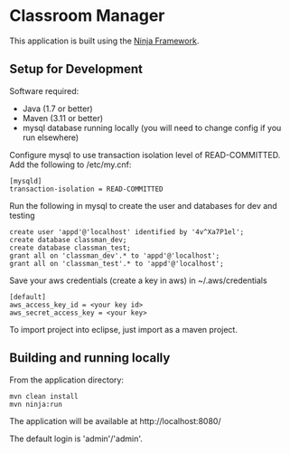 Classroom Manager
=================

This application is built using the [Ninja Framework](http://www.ninjaframework.org/).

Setup for Development
---------------------

Software required:
- Java (1.7 or better)
- Maven (3.11 or better)
- mysql database running locally (you will need to change config if you run elsewhere)

Configure mysql to use transaction isolation level of READ-COMMITTED. Add the following to /etc/my.cnf:

```
[mysqld]
transaction-isolation = READ-COMMITTED
```

Run the following in mysql to create the user and databases for dev and testing

```
create user 'appd'@'localhost' identified by '4v^Xa7P1el';
create database classman_dev;
create database classman_test;
grant all on 'classman_dev'.* to 'appd'@'localhost';
grant all on 'classman_test'.* to 'appd'@'localhost';
```
Save your aws credentials (create a key in aws) in ~/.aws/credentials

```
[default]
aws_access_key_id = <your key id>
aws_secret_access_key = <your key>
```

To import project into eclipse, just import as a maven project.

Building and running locally
----------------------------

From the application directory:

```
mvn clean install
mvn ninja:run
```

The application will be available at http://localhost:8080/

The default login is 'admin'/'admin'.

